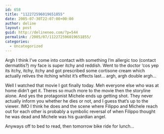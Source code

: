```yaml
---
id: 658
title: "112272596019651855"
date: 2005-07-30T22:07:00+00:00
author: deline
layout: post
guid: http://delineneo.com/?p=544
permalink: /2005/07/112272596019651855/
categories:
  - Uncategorized
---
```

Argh I think I&#8217;ve come into contact with something I&#8217;m allergic too (contact dermatitis?) my face is super itchy and reddish. Went to the doctor &#8216;cos yep its itchy, itchy, itchy and got prescribed some cortisone cream which actually relives the itching whilst it&#8217;s effects last&#8230; argh, argh double argh&#8230;

Well I watched that movie I got finally today. Meh everyone else who was at home didn&#8217;t get it. Theres so much more to the movie then the storyline alone. And yes the protagonist Michele ends up getting shot. They never actually inform you whether he dies or not, and I guess that&#8217;s up to the viewer. IMO I think he does and the scene where Filippo and Michele reach out for each other is probably a symbolic reversal of when Filippo thought he was dead and Michele was his guardian angel.

Anyways off to bed to read, then tomorrow bike ride for lunch&#8230;

